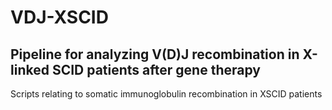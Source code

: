 VDJ-XSCID
==========

Pipeline for analyzing V(D)J recombination in X-linked SCID patients after 
gene therapy
----------

Scripts relating to somatic immunoglobulin recombination in XSCID patients
